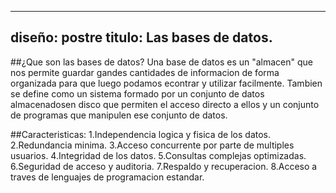 -----
diseño: postre
titulo: Las bases de datos.
-----


##¿Que son las bases de datos?
Una base de datos es un "almacen" que nos permite guardar gandes cantidades de informacion de forma organizada para que luego podamos econtrar y utilizar facilmente. Tambien se define como un sistema formado por un conjunto de datos almacenadosen disco que permiten el acceso directo a ellos y un conjunto de programas que manipulen ese conjunto de datos.

##Caracteristicas:
1.Independencia logica y fisica de los datos.
2.Redundancia minima.
3.Acceso concurrente por parte de multiples usuarios.
4.Integridad de los datos.
5.Consultas complejas optimizadas.
6.Seguridad de acceso y auditoria.
7.Respaldo y recuperacion.
8.Acceso a traves de lenguajes de programacion estandar.
